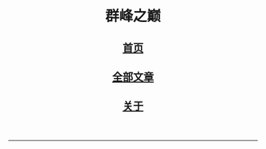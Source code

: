 <!-- header -->
  <header>
          <h1>群峰之巅</h1>
          <h2><a href="index.html" target="_self">首页</a></h2>
          <h2><a href="page.html" target="_self">全部文章</a></h2>
          <h2><a href="about.html" target="_self">关于</a></h2>
  </header>
   <hr>
<!-- /header -->
